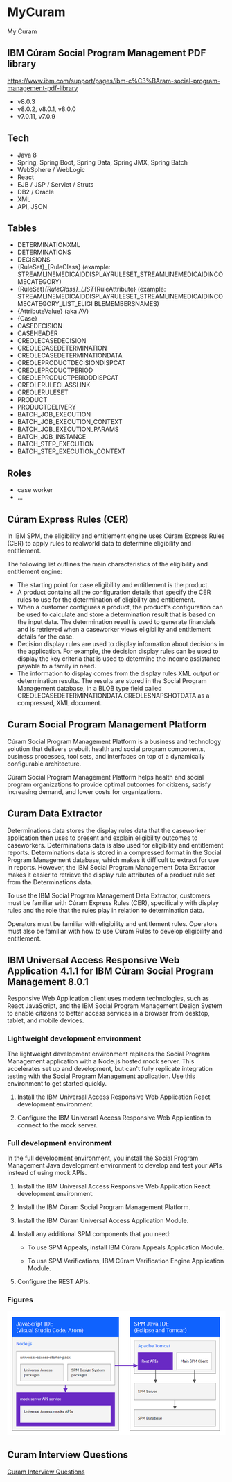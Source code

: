 # MyCuram

My Curam

## IBM Cúram Social Program Management PDF library

https://www.ibm.com/support/pages/ibm-c%C3%BAram-social-program-management-pdf-library

- v8.0.3
- v8.0.2, v8.0.1, v8.0.0
- v7.0.11, v7.0.9

## Tech

- Java 8
- Spring, Spring Boot, Spring Data, Spring JMX, Spring Batch
- WebSphere / WebLogic
- React
- EJB / JSP / Servlet / Struts
- DB2 / Oracle
- XML
- API, JSON

## Tables

- DETERMINATIONXML
- DETERMINATIONS
- DECISIONS
- {RuleSet}\_{RuleClass} (example: STREAMLINEMEDICAIDDISPLAYRULESET_STREAMLINEMEDICAIDINCOMECATEGORY)
- {RuleSet}_{RuleClass}\_LIST_{RuleAttribute} (example: STREAMLINEMEDICAIDDISPLAYRULESET_STREAMLINEMEDICAIDINCOMECATEGORY_LIST_ELIGI
  BLEMEMBERSNAMES)
- {AttributeValue} (aka AV)
- {Case}
- CASEDECISION
- CASEHEADER
- CREOLECASEDECISION
- CREOLECASEDETERMINATION
- CREOLECASEDETERMINATIONDATA
- CREOLEPRODUCTDECISIONDISPCAT
- CREOLEPRODUCTPERIOD
- CREOLEPRODUCTPERIODDISPCAT
- CREOLERULECLASSLINK
- CREOLERULESET
- PRODUCT
- PRODUCTDELIVERY
- BATCH_JOB_EXECUTION
- BATCH_JOB_EXECUTION_CONTEXT
- BATCH_JOB_EXECUTION_PARAMS
- BATCH_JOB_INSTANCE
- BATCH_STEP_EXECUTION
- BATCH_STEP_EXECUTION_CONTEXT

## Roles

- case worker
- ...

## Cúram Express Rules (CER)

In IBM SPM, the eligibility and entitlement engine uses Cúram Express Rules (CER) to apply rules to realworld data to determine eligibility and entitlement.

The following list outlines the main characteristics of the eligibility and entitlement engine:

- The starting point for case eligibility and entitlement is the product.
- A product contains all the configuration details that specify the CER rules to use for the determination of eligibility and entitlement.
- When a customer configures a product, the product's configuration can be used to calculate and store a determination result that is based on the input data. The determination result is used to generate financials and is retrieved when a caseworker views eligibility and entitlement details for the case.
- Decision display rules are used to display information about decisions in the application. For example, the decision display rules can be used to display the key criteria that is used to determine the income assistance payable to a family in need.
- The information to display comes from the display rules XML output or determination results. The results are stored in the Social Program Management database, in a BLOB type field called CREOLECASEDETERMINATIONDATA.CREOLESNAPSHOTDATA as a compressed, XML document.

## Curam Social Program Management Platform

Cúram Social Program Management Platform is a business and technology solution that delivers prebuilt health and social program components, business processes, tool sets, and interfaces on top of a dynamically configurable architecture.

Cúram Social Program Management Platform helps health and social program organizations to provide optimal outcomes for citizens, satisfy increasing demand, and lower costs for organizations.

## Curam Data Extractor

Determinations data stores the display rules data that the caseworker application then uses to present and explain eligibility outcomes to caseworkers. Determinations data is also used for eligibility and entitlement reports. Determinations data is stored in a compressed format in the Social Program Management database, which makes it difficult to extract for use in reports. However, the IBM Social Program Management Data Extractor makes it easier to retrieve the display rule attributes of a product
rule set from the Determinations data.

To use the IBM Social Program Management Data Extractor, customers must be familiar with Cúram Express Rules (CER), specifically with display rules and the role that the rules play in relation to determination data.

Operators must be familiar with eligibility and entitlement rules. Operators must also be familiar with how to use Cúram Rules to develop eligibility and entitlement.

## IBM Universal Access Responsive Web Application 4.1.1 for IBM Cúram Social Program Management 8.0.1

Responsive Web Application client uses modern technologies, such as React JavaScript, and the IBM Social Program Management Design System to enable citizens to better access services in a browser from desktop, tablet, and mobile devices.

### Lightweight development environment

The lightweight development environment replaces the Social Program Management application with a Node.js hosted mock server. This accelerates set up and development, but can't fully replicate integration testing with the Social Program Management application. Use this environment to get started quickly.

1. Install the IBM Universal Access Responsive Web Application React development environment.

2. Configure the IBM Universal Access Responsive Web Application to connect to the mock server.

### Full development environment

In the full development environment, you install the Social Program Management Java development environment to develop and test your APIs instead of using mock APIs.

1. Install the IBM Universal Access Responsive Web Application React development environment.

2. Install the IBM Cúram Social Program Management Platform.

3. Install the IBM Cúram Universal Access Application Module.

4. Install any additional SPM components that you need:

   - To use SPM Appeals, install IBM Cúram Appeals Application Module.

   - To use SPM Verifications, IBM Cúram Verification Engine Application Module.

5. Configure the REST APIs.

### Figures

![Curam Universal Access React and Java application development environments](image/README/Curam_Universal_Access_React_and_Java_application_development_environments.png)

## Curam Interview Questions

[Curam Interview Questions](CuramInterviewQuestions.md)
